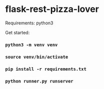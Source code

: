 # flask-rest-pizza-lover

Requirements: python3

Get started:

### `python3 -m venv venv`
### `source venv/bin/activate`
### `pip install -r requirements.txt`
### `python runner.py runserver`

